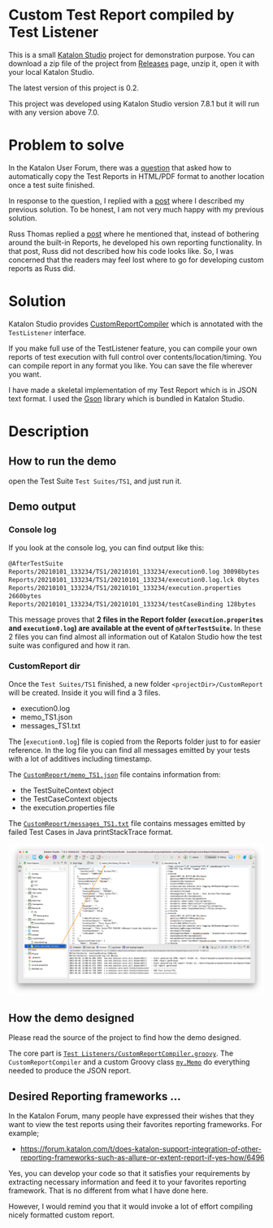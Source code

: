 Custom Test Report compiled by Test Listener
========

This is a small [Katalon Studio](https://www.katalon.com/download/) project for demonstration purpose.
You can download a zip file of the project from [Releases](https://github.com/kazurayam/CompilingCustomReportInKatalonStudio/releases) page, unzip it, open it with your local Katalon Studio.

The latest version of this project is 0.2.

This project was developed using Katalon Studio version 7.8.1 but it will run with any version above 7.0.

# Problem to solve

In the Katalon User Forum, there was a [question](https://forum.katalon.com/t/get-results-html-path-filename-through-code/50526) that asked how to automatically copy the Test Reports in HTML/PDF format to another location once a test suite finished.

In response to the question, I replied with a [post](https://forum.katalon.com/t/get-results-html-path-filename-through-code/50526/5)
where I described my previous solution. To be honest, I am not very much happy with my previous solution.

Russ Thomas replied a [post](https://forum.katalon.com/t/get-results-html-path-filename-through-code/50526/3) where
he mentioned that, instead of bothering around the built-in Reports, he developed his own reporting functionality. In that post, Russ did not described how his code looks like. So, I was concerned that the readers may feel lost where to go for developing custom reports as Russ did.

# Solution

Katalon Studio provides [CustomReportCompiler](https://docs.katalon.com/katalon-studio/docs/fixtures-listeners.html#test-listeners-test-hooks) which is annotated with the `TestListener` interface.

If you make full use of the TestListener feature, you can compile your own reports of test execution with full control over contents/location/timing. You can compile report in any format you like. You can save the file wherever you want.

I have made a skeletal implementation of my Test Report which is in JSON text format. I used the [Gson](https://github.com/google/gson) library which is bundled in Katalon Studio.

# Description

## How to run the demo

open the Test Suite `Test Suites/TS1`, and just run it.

## Demo output

### Console log

If you look at the console log, you can find output like this:
```
@AfterTestSuite
Reports/20210101_133234/TS1/20210101_133234/execution0.log 30098bytes
Reports/20210101_133234/TS1/20210101_133234/execution0.log.lck 0bytes
Reports/20210101_133234/TS1/20210101_133234/execution.properties 2660bytes
Reports/20210101_133234/TS1/20210101_133234/testCaseBinding 128bytes
```

This message proves that **2 files in the Report folder (`execution.properites` and `execution0.log`) are available at the event of `@AfterTestSuite`.** In these 2 files you can find almost all information out of Katalon Studio how the test suite was configured and how it ran.

### CustomReport dir

Once the `Test Suites/TS1` finished, a new folder `<projectDir>/CustomReport` will be created.
Inside it you will find a 3 files.

- execution0.log
- memo_TS1.json
- messages_TS1.txt

The [`execution0.log`] file is copied from the Reports folder just to for easier reference. In the log file you can find all messages emitted by your tests with a lot of additives including timestamp.

The [`CustomReport/memo_TS1.json`](CustomReport/memo_TS1.json) file contains information from:
- the TestSuiteContext object
- the TestCaseContext objects
- the execution.properties file

The [`CustomReport/messages_TS1.txt`](CustomReport/messages_TS1.txt) file contains messages emitted by failed Test Cases in Java printStackTrace format.

![CustomReportCreated](docs/images/CustomReportCreated0.png)


## How the demo designed

Please read the source of the project to find how the demo designed.

The core part is [`Test Listeners/CustomReportCompiler.groovy`](Test%20Listeners/CustomReportCompiler.groovy). The `CustomReportCompiler` and a custom Groovy class [`my.Memo`](Keywords/my/Memo.groovy) do everything needed to produce the JSON report.

## Desired Reporting frameworks ...

In the Katalon Forum, many people have expressed their wishes that they want to view the test reports using their favorites reporting frameworks. For example;

- https://forum.katalon.com/t/does-katalon-support-integration-of-other-reporting-frameworks-such-as-allure-or-extent-report-if-yes-how/6496

Yes, you can develop your code so that it satisfies your requirements by extracting necessary information and feed it to your favorites reporting framework. That is no different from what I have done here.

However, I would remind you that it would invoke a lot of effort compiling nicely formatted custom report.
